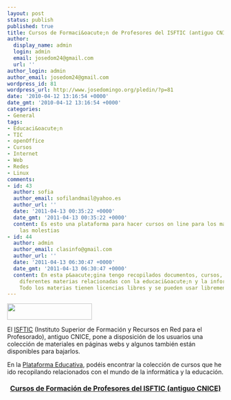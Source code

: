 ```yaml
---
layout: post
status: publish
published: true
title: Cursos de Formaci&oacute;n de Profesores del ISFTIC (antiguo CNICE)
author:
  display_name: admin
  login: admin
  email: josedom24@gmail.com
  url: ''
author_login: admin
author_email: josedom24@gmail.com
wordpress_id: 81
wordpress_url: http://www.josedomingo.org/pledin/?p=81
date: '2010-04-12 13:16:54 +0000'
date_gmt: '2010-04-12 13:16:54 +0000'
categories:
- General
tags:
- Educaci&oacute;n
- TIC
- openOffice
- Cursos
- Internet
- Web
- Redes
- Linux
comments:
- id: 43
  author: sofia
  author_email: sofilandmail@yahoo.es
  author_url: ''
  date: '2011-04-13 00:35:22 +0000'
  date_gmt: '2011-04-13 00:35:22 +0000'
  content: Es esto una plataforma para hacer cursos on line para los maestros en activo?disculpe
    las molestias
- id: 44
  author: admin
  author_email: clasinfo@gmail.com
  author_url: ''
  date: '2011-04-13 06:30:47 +0000'
  date_gmt: '2011-04-13 06:30:47 +0000'
  content: En esta p&aacute;gina tengo recopilados documentos, cursos, enlaces de
    diferentes materias relacionadas con la educaci&oacute;n y la inform&aacute;tica.
    Todo los materias tienen licencias libres y se pueden usar libremente.
---
```

<p><img class="aligncenter" title="cnice" src="http://www.ite.educacion.es/formacion/enred/navegacion/navegacion/images/lg_forma.gif" alt="" width="197" height="38" /></p>
<p>El <a href="http://www.isftic.mepsyd.es/">ISFTIC</a> (Instituto Superior de Formaci&oacute;n y Recursos en Red para el Profesorado), antiguo CNICE, pone a disposici&oacute;n de los usuarios una colecci&oacute;n de materiales en p&aacute;ginas webs y algunos tambi&eacute;n est&aacute;n disponibles para bajarlos.</p>
<p>En la <a href="http://www.josedomingo.org/web/">Plataforma Educativa</a>, pod&eacute;is encontrar la colecci&oacute;n de cursos que he ido recopilando relacionados con el mundo de la inform&aacute;tica y la educaci&oacute;n.</p>
<h4 style="text-align: center;"><span style="font-size: medium;"><a href="http://www.josedomingo.org/web/mod/resource/view.php?id=1646">Cursos de Formaci&oacute;n de Profesores del ISFTIC (antiguo CNICE)</a><br />
</span></h4>
